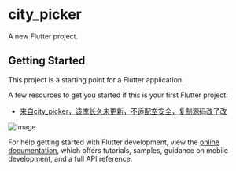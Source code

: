 # city_picker

A new Flutter project.

## Getting Started

This project is a starting point for a Flutter application.

A few resources to get you started if this is your first Flutter project:

- [来自city_picker，该库长久未更新，不适配空安全，复制源码改了改](https://github.com/qqcc1388/city_picker)

![image](https://github.com/shaoting0730/Flutter_learn_demo/blob/master/%E5%85%B6%E4%BB%96/%E6%A1%88%E4%BE%8B/city_picker/result.gif) <br/>


For help getting started with Flutter development, view the
[online documentation](https://docs.flutter.dev/), which offers tutorials,
samples, guidance on mobile development, and a full API reference.
